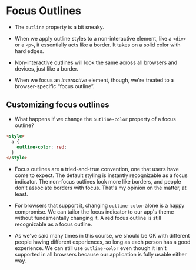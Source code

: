 # Focus Outlines

- The  `outline`  property is a bit sneaky.

- When we apply outline styles to a non-interactive element, like a  `<div>`  or a  `<p>`, it essentially acts like a border. It takes on a solid color with hard edges.

- Non-interactive outlines will look the same across all browsers and devices, just like a border.

- When we focus an  _interactive_  element, though, we're treated to a browser-specific “focus outline”.

## Customizing focus outlines

- What happens if we change the  `outline-color`  property of a focus outline?

```html
<style>
  a {
    outline-color: red;
  }
</style>
```

- Focus outlines are a tried-and-true convention, one that users have come to expect. The default styling is instantly recognizable as a focus indicator. The non-focus outlines look more like borders, and people don't associate borders with focus. That's my opinion on the matter, at least.

- For browsers that support it, changing  `outline-color`  alone is a happy compromise. We can tailor the focus indicator to our app's theme without fundamentally changing it. A red focus outline is still recognizable as a focus outline.

- As we've said many times in this course, we should be OK with different people having different experiences, so long as each person has a good experience. We can still use  `outline-color`  even though it isn't supported in all browsers because our application is fully usable either way.